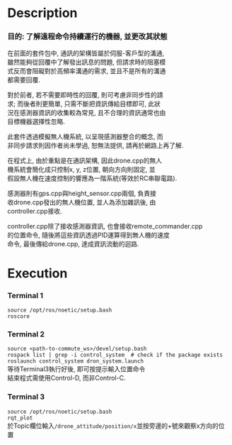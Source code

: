 # Description
### 目的: 了解遠程命令持續運行的機器, 並更改其狀態
在前面的套件包中, 通訊的架構皆屬於伺服-客戶型的溝通,<br>
雖然能夠從回覆中了解發出訊息的問題, 但請求時的阻塞模<br>
式反而會阻礙對於高頻率溝通的需求, 並且不是所有的溝通<br>
都需要回覆.

對於前者, 若不需要即時性的回覆, 則可考慮非同步性的請<br>
求; 而後者則更簡單, 只需不斷把資訊傳給目標即可, 此狀<br>
況在感測器資訊的收集較為常見, 且不合理的資訊通常也由<br>
目標機器選擇性忽略.

此套件透過模擬無人機系統, 以呈現感測器整合的概念, 而<br>
非同步請求則因作者尚未學過, 恕無法提供, 請再於網路上再了解.

在程式上, 由於重點是在通訊架構, 因此drone.cpp的無人<br>
機系統會簡化成只控制x, y, z位置, 朝向方向則固定, 並<br>
假設無人機在速度控制的響應為一階系統(等效於RC串聯電路).

感測器則有gps.cpp與height_sensor.cpp兩個, 負責接<br>
收drone.cpp發出的無人機位置, 並人為添加雜訊後, 由<br>
controller.cpp接收.

controller.cpp除了接收感測器資訊, 也會接收remote_commander.cpp<br>
的位置命令, 隨後將這些資訊透過PID運算得到無人機的速度<br>
命令, 最後傳給drone.cpp, 達成資訊流動的迴路.

# Execution
### Terminal 1
`source /opt/ros/noetic/setup.bash`<br>
`roscore`

### Terminal 2
`source <path-to-commute_ws>/devel/setup.bash`<br>
`rospack list | grep -i control_system  # check if the package exists`<br>
`roslaunch control_system dron_system.launch`<br>
等待Terminal3執行好後, 即可按提示輸入位置命令<br>
結束程式需使用Control-D, 而非Control-C.

### Terminal 3
`source /opt/ros/noetic/setup.bash`<br>
`rqt_plot`<br>
於Topic欄位輸入`/drone_attitude/position/x`並按旁邊的+號來觀察x方向的位置
